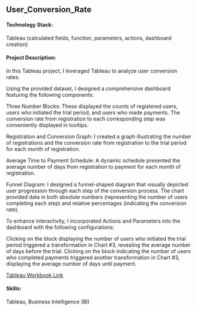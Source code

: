 ## User_Conversion_Rate

#### Technology Stack:
Tableau (calculated fields, function, parameters, actions, dashboard creation)

#### Project Description:
In this Tableau project, I leveraged Tableau to analyze user conversion rates.

Using the provided dataset, I designed a comprehensive dashboard featuring the following components:

Three Number Blocks: These displayed the counts of registered users, users who initiated the trial period, and users who made payments. The conversion rate from registration to each corresponding step was conveniently displayed in tooltips.

Registration and Conversion Graph: I created a graph illustrating the number of registrations and the conversion rate from registration to the trial period for each month of registration.

Average Time to Payment Schedule: A dynamic schedule presented the average number of days from registration to payment for each month of registration.

Funnel Diagram: I designed a funnel-shaped diagram that visually depicted user progression through each step of the conversion process. The chart provided data in both absolute numbers (representing the number of users completing each step) and relative percentages (indicating the conversion rate).

To enhance interactivity, I incorporated Actions and Parameters into the dashboard with the following configurations:

Clicking on the block displaying the number of users who initiated the trial period triggered a transformation in Chart #3, revealing the average number of days before the trial.
Clicking on the block indicating the number of users who completed payments triggered another transformation in Chart #3, displaying the average number of days until payment.

[Tableau Workbook Link](https://public.tableau.com/views/UserConversionRate/ConversionRate?:language=en-US&publish=yes&:display_count=n&:origin=viz_share_link)

#### Skills:
Tableau, Business Intelligence (BI)
